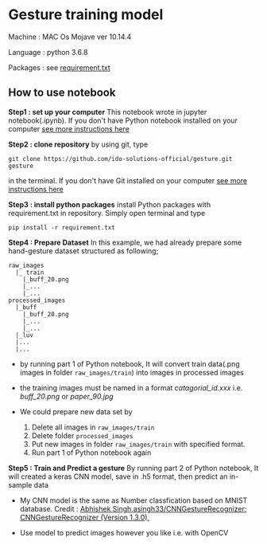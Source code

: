 # Gesture training model
Machine : MAC Os Mojave ver 10.14.4

Language : python 3.6.8

Packages : see <a href="https://github.com/ido-solutions-official/gesture/blob/master/requirement.txt">requirement.txt</a>
## How to use notebook
**Step1 : set up your computer**
This notebook wrote in jupyter notebook(.ipynb). If you don't have Python notebook installed on your computer <a href="https://github.com/ido-solutions-official/index/wiki">see more instructions here</a>

**Step2 : clone repository**
by using git, type 

`git clone https://github.com/ido-solutions-official/gesture.git gesture`

in the terminal. If you don't have Git installed on your computer <a href="https://git-scm.com/downloads">see more instructions here</a>

**Step3 : install python packages**
install Python packages with requirement.txt in repository. Simply open terminal and type

`pip install -r requirement.txt`


**Step4 : Prepare Dataset**
In this example, we had already prepare some hand-gesture dataset structured as following;
```
raw_images
  |_ train
    |_buff_20.png
    |_...
    |_...
processed_images
  |_buff
    |_buff_20.png
    |_...
    |_...
  |_luv
  |...
  |...

```
* by running part 1 of Python notebook, It will convert train data(.png images in folder `raw_images/train`) into images in processed images

* the training images must be named in a format *catagorial_id.xxx* i.e. _buff_20.png_ or _paper_90.jpg_

* We could prepare new data set by 
  1. Delete all images in `raw_images/train`
  2. Delete folder `processed_images`
  3. Put new images in folder `raw_images/train` with specified format.
  4. Run part 1 of Python notebook again
  
**Step5 : Train and Predict a gesture**
By running part 2 of Python notebook, It will created a keras CNN model, save in .h5 format, then predict an in-sample data

* My CNN model is the same as Number classfication based on MNIST database. Credit : <a href="https://github.com/asingh33/CNNGestureRecognizer#cnn-model-used">Abhishek Singh,asingh33/CNNGestureRecognizer: CNNGestureRecognizer (Version 1.3.0),</a>


* Use model to predict images however you like i.e. with OpenCV
